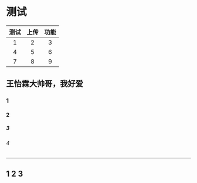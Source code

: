 # 测试

| 测试 | 上传 | 功能 |
| :--: | :--: | :--: |
| 1 | 2 | 3 |
| 4 | 5 | 6 |
| 7 | 8 | 9 |

## 王怡霖大帅哥，我好爱

### 1

#### 2

##### 3

###### 4

---
1
2
3
---
